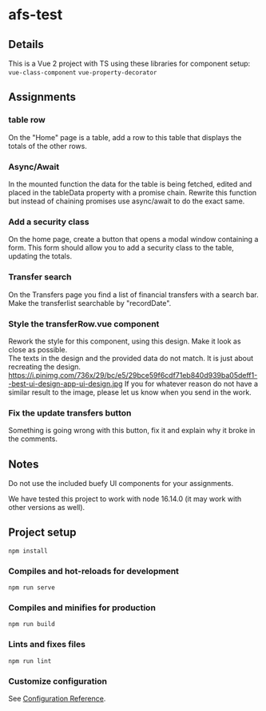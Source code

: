 # afs-test

## Details

This is a Vue 2 project with TS using these libraries for component setup:
```vue-class-component```
```vue-property-decorator```

## Assignments

### table row
On the "Home" page is a table, add a row to this table that displays the totals of the other rows.

### Async/Await
In the mounted function the data for the table is being fetched, edited and placed in the tableData property with a promise chain. 
Rewrite this function but instead of chaining promises use async/await to do the exact same. 

### Add a security class
On the home page, create a button that opens a modal window containing a form. This form should allow you to add a security class to the table, updating the totals.

### Transfer search
On the Transfers page you find a list of financial transfers with a search bar. Make the transferlist searchable by "recordDate".

### Style the transferRow.vue component
Rework the style for this component, using this design. Make it look as close as possible.  
The texts in the design and the provided data do not match. It is just about recreating the design.
https://i.pinimg.com/736x/29/bc/e5/29bce59f6cdf71eb840d939ba05deff1--best-ui-design-app-ui-design.jpg 
If you for whatever reason do not have a similar result to the image, please let us know when you send in the work.

### Fix the update transfers button
Something is going wrong with this button, fix it and explain why it broke in the comments.

## Notes
Do not use the included buefy UI components for your assignments.

We have tested this project to work with node 16.14.0 (it may work with other versions as well).


## Project setup
```
npm install
```

### Compiles and hot-reloads for development
```
npm run serve
```

### Compiles and minifies for production
```
npm run build
```

### Lints and fixes files
```
npm run lint
```

### Customize configuration
See [Configuration Reference](https://cli.vuejs.org/config/).
